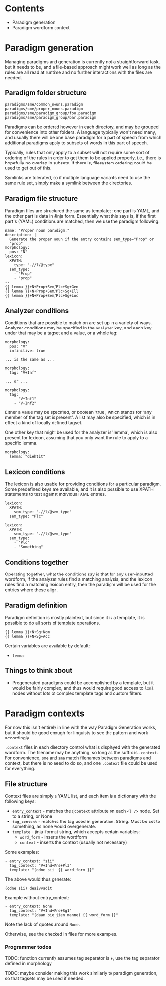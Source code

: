 ﻿# Contents

 * Paradigm generation
 * Paradigm wordform context

# Paradigm generation

Managing paradigms and generation is currently not a straightforward
task, but it needs to be, and a file-based approach might work well as
long as the rules are all read at runtime and no further interactions
with the files are needed.

## Paradigm folder structure

    paradigms/sme/common_nouns.paradigm
    paradigms/sme/proper_nouns.paradigm
    paradigms/sme/paradigm_group/foo.paradigm
    paradigms/sme/paradigm_group/bar.paradigm

Paradigms can be ordered however in each directory, and may be grouped
for convenience into other folders. A language typically won't need
many, and usually there will be one base paradigm for a part of
speech from which additional paradigms apply to subsets of words in
this part of speech.

Typically, rules that only apply to a subset will not require some sort
of ordering of the rules in order to get them to be applied properly,
i.e., there is hopefully no overlap in subsets. If there is, filesystem
ordering could be used to get out of this.

Symlinks are tolerated, so if multiple language variants need to use the same
rule set, simply make a symlink between the directories.

## Paradigm file structure

Paradigm files are structured the same as templates: one part is YAML,
and the other part is data in Jinja form. Essentially what this says is,
if the first part's (YAML) conditions are matched, then we use the
paradigm following.

    name: "Proper noun paradigm."
    description: |
      Generate the proper noun if the entry contains sem_type="Prop" or
      "prop"
    morphology:
      pos: "N"
    lexicon:
      XPATH:
        type: ".//l/@type"
      sem_type: 
        - "Prop"
        - "prop"
    --
    {{ lemma }}+N+Prop+Sem/Plc+Sg+Gen
    {{ lemma }}+N+Prop+Sem/Plc+Sg+Ill
    {{ lemma }}+N+Prop+Sem/Plc+Sg+Loc


## Analyzer conditions

Conditions that are possible to match on are set up in a variety of
ways. Analyzer conditions may be specified in the `analyzer` key,
and each key under that may be a tagset and a value, or a whole tag:

    morphology:
      pos: "V"
      infinitive: true

    ... is the same as ...

    morphology:
      tag: "V+Inf"

    ... or ... 

    morphology:
      tag: 
        - "V+Inf1"
        - "V+Inf2"

Either a value may be specified, or boolean 'true', which stands for
'any member of the tag set is present'. A list may also be specified, 
which is in effect a kind of locally defined tagset.

One other key that might be used for the analyzer is 'lemma', which is
also present for lexicon, assuming that you only want the rule to apply
to a specific lemma.

    morphology:
      lemma: "diehtit"

## Lexicon conditions

The lexicon is also usable for providing conditions for a particular
paradigm. Some predefined keys are available, and it is also possible
to use XPATH statements to test against individual XML entries.

    lexicon:
      XPATH:
        sem_type: ".//l/@sem_type"
      sem_type: "Plc"
      
    lexicon:
      XPATH:
        sem_type: ".//l/@sem_type"
      sem_type: 
        - "Plc"
        - "Something"

## Conditions together

Operating together, what the conditions say is that for any
user-inputted wordform, if the analyzer rules find a matching analysis, 
and the lexicon rules find a matching lexicon entry, then the paradigm
will be used for the entries where these align.

## Paradigm definition

Paradigm definition is mostly plaintext, but since it is a template, it
is possible to do all sorts of template operations.

    {{ lemma }}+N+Sg+Nom
    {{ lemma }}+N+Sg+Acc

Certain variables are available by default:

  - `lemma`

## Things to think about

* Pregenerated paradigms could be accomplished by a template, but it would
  be fairly complex, and thus would require good access to `lxml` nodes
  without lots of complex template tags and custom filters. 

# Paradigm contexts

For now this isn't entirely in line with the way Paradigm Generation
works, but it should be good enough for linguists to see the pattern and
work accordingly.

`.context` files in each directory control what is displayed with the
generated wordform. The filename may be anything, so long as the suffix
is `.context`. For convenience, `sme` and `sma` match filenames between
paradigms and context, but there is no need to do so, and one `.context`
file could be used for everything.

## File structure

Context files are simply a YAML list, and each item is a dictionary
with the following keys:
 
 * `entry_context` - matches the `@context` attribute on each `<l />`
   node. Set to a string, or None
 * `tag_context` - matches the tag used in generation. String. Must be
   set to something, as none would overgenerate.
 * `template` - jinja-format string, which accepts certain variables:
   + `word_form` - inserts the wordform
   + `context` - inserts the context (usually not necessary)

Some examples:

    - entry_context: "sii"
      tag_context: "V+Ind+Prs+Pl3"
      template: "(odne sii) {{ word_form }}"

The above would thus generate:

    (odne sii) deaivvadit

Example without entry_context:

    - entry_context: None
      tag_context: "V+Ind+Prs+Sg1"
      template: "(daan biejjien manne) {{ word_form }}"

Note the lack of quotes around `None`.

Otherwise, see the checked in files for more examples.

### Programmer todos

TODO: function currently assumes tag separator is +, use the tag
separator defined in morphology

TODO: maybe consider making this work similarly to paradigm generation,
so that tagsets may be used if needed.

